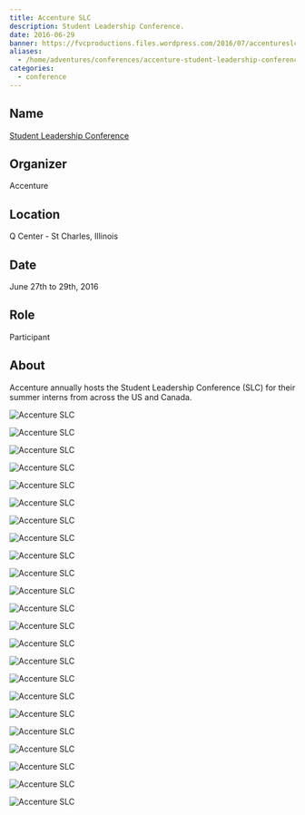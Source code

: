 ```yaml
---
title: Accenture SLC
description: Student Leadership Conference.
date: 2016-06-29
banner: https://fvcproductions.files.wordpress.com/2016/07/accentureslc-23.jpg
aliases:
  - /home/adventures/conferences/accenture-student-leadership-conference-june-2016/
categories:
  - conference
---
```


## Name

[Student Leadership Conference](https://www.accenture.com/us-en/careers/student-leadership-conference "Accenture Student Leadership Conference")

## Organizer

Accenture

## Location

Q Center - St Charles, Illinois

## Date

June 27th to 29th, 2016

## Role

Participant

## About

Accenture annually hosts the Student Leadership Conference (SLC) for their summer interns from across the US and Canada.

![Accenture SLC](https://i2.wp.com/fvcproductions.files.wordpress.com/2016/07/accentureslc-1.jpg)

![Accenture SLC](https://i2.wp.com/fvcproductions.files.wordpress.com/2016/07/accentureslc-2.jpg)

![Accenture SLC](https://i2.wp.com/fvcproductions.files.wordpress.com/2016/07/accentureslc-3.jpg)

![Accenture SLC](https://i2.wp.com/fvcproductions.files.wordpress.com/2016/07/accentureslc-4.jpg)

![Accenture SLC](https://i2.wp.com/fvcproductions.files.wordpress.com/2016/07/accentureslc-5.jpg)

![Accenture SLC](https://i2.wp.com/fvcproductions.files.wordpress.com/2016/07/accentureslc-6.jpg)

![Accenture SLC](https://i2.wp.com/fvcproductions.files.wordpress.com/2016/07/accentureslc-7.jpg)

![Accenture SLC](https://i2.wp.com/fvcproductions.files.wordpress.com/2016/07/accentureslc-8.jpg)

![Accenture SLC](https://i2.wp.com/fvcproductions.files.wordpress.com/2016/07/accentureslc-9.jpg)

![Accenture SLC](https://i2.wp.com/fvcproductions.files.wordpress.com/2016/07/accentureslc-10.jpg)

![Accenture SLC](https://i2.wp.com/fvcproductions.files.wordpress.com/2016/07/accentureslc-11.jpg)

![Accenture SLC](https://i2.wp.com/fvcproductions.files.wordpress.com/2016/07/accentureslc-12.jpg)

![Accenture SLC](https://i2.wp.com/fvcproductions.files.wordpress.com/2016/07/accentureslc-13.jpg)

![Accenture SLC](https://i2.wp.com/fvcproductions.files.wordpress.com/2016/07/accentureslc-14.jpg)

![Accenture SLC](https://i2.wp.com/fvcproductions.files.wordpress.com/2016/07/accentureslc-15.jpg)

![Accenture SLC](https://i2.wp.com/fvcproductions.files.wordpress.com/2016/07/accentureslc-16.jpg)

![Accenture SLC](https://i2.wp.com/fvcproductions.files.wordpress.com/2016/07/accentureslc-17.jpg)

![Accenture SLC](https://i2.wp.com/fvcproductions.files.wordpress.com/2016/07/accentureslc-18.jpg)

![Accenture SLC](https://i2.wp.com/fvcproductions.files.wordpress.com/2016/07/accentureslc-19.jpg)

![Accenture SLC](https://i2.wp.com/fvcproductions.files.wordpress.com/2016/07/accentureslc-20.jpg)

![Accenture SLC](https://i2.wp.com/fvcproductions.files.wordpress.com/2016/07/accentureslc-21.jpg)

![Accenture SLC](https://i2.wp.com/fvcproductions.files.wordpress.com/2016/07/accentureslc-22.jpg)

![Accenture SLC](https://i2.wp.com/fvcproductions.files.wordpress.com/2016/07/accentureslc-23.)
